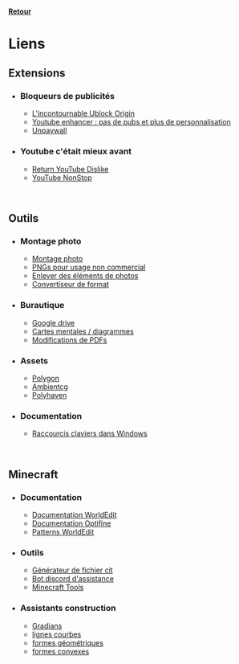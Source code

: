 #### [Retour](../README.md#en-ligne-)

# Liens 

## Extensions

- ### Bloqueurs de publicités
    - [L'incontournable Ublock Origin](https://chrome.google.com/webstore/detail/ublock-origin/cjpalhdlnbpafiamejdnhcphjbkeiagm)
    - [Youtube enhancer : pas de pubs et plus de personnalisation](https://chrome.google.com/webstore/detail/enhancer-for-youtube/ponfpcnoihfmfllpaingbgckeeldkhle)
    - [Unpaywall](https://chrome.google.com/webstore/detail/unpaywall/iplffkdpngmdjhlpjmppncnlhomiipha)
    
- ### Youtube c'était mieux avant
    - [Return YouTube Dislike](https://chrome.google.com/webstore/detail/return-youtube-dislike/gebbhagfogifgggkldgodflihgfeippi)
    - [YouTube NonStop](https://chrome.google.com/webstore/detail/youtube-nonstop/nlkaejimjacpillmajjnopmpbkbnocid)

<br>

## Outils

- ### Montage photo 
    - [Montage photo](https://pixlr.com/fr/x/)
    - [PNGs pour usage non commercial](https://www.pikpng.com/)
    - [Enlever des éléments de photos](https://cleanup.pictures/)
    - [Convertiseur de format](https://convertio.co/fr/)

- ### Burautique
    - [Google drive](https://drive.google.com/drive/u/0/my-drive)
    - [Cartes mentales / diagrammes](https://app.diagrams.net/)
    - [Modifications de PDFs](https://smallpdf.com/fr/modifier-un-pdf)

- ### Assets 
    - [Polygon](https://www.poliigon.com/textures/free)
    - [Ambientcg](https://ambientcg.com/)
    - [Polyhaven](https://polyhaven.com/)

- ### Documentation
    - [Raccourcis claviers dans Windows](https://support.microsoft.com/fr-fr/windows/raccourcis-clavier-dans-windows-dcc61a57-8ff0-cffe-9796-cb9706c75eec)  

<br>

## Minecraft

- ### Documentation
    - [Documentation WorldEdit](https://worldedit.enginehub.org/en/latest/)
    - [Documentation Optifine](https://optifine.readthedocs.io/)
    - [Patterns WorldEdit](https://docs.google.com/document/d/176SgJ7ZeAAGX-A6FnnY2yaIE6_nAKXNlLpuxOPLRH-A/edit?usp=drive_web&ouid=111429833868159511368)
- ### Outils
    - [Générateur de fichier cit](https://pablomcprojects.github.io/documents/tools/cit.html)
    - [Bot discord d'assistance](https://www.wynem.com/?commands=minecraft/resourcepacks)
    - [Minecraft Tools](https://minecraft.tools/fr/)
- ### Assistants construction
    - [Gradians](https://1280px.github.io/hueblocks/)
    - [lignes courbes](https://iseenbaas.nl/curve/) 
    - [formes géométriques ](https://minecraftshapes.com/)
    - [formes convexes](http://oranj.io/blog/VoxelSphereGenerator)
